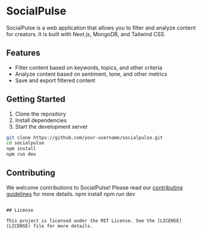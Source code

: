 # SocialPulse

SocialPulse is a web application that allows you to filter and analyze content for creators. It is built with Next.js, MongoDB, and Tailwind CSS.

## Features

- Filter content based on keywords, topics, and other criteria
- Analyze content based on sentiment, tone, and other metrics
- Save and export filtered content

## Getting Started

1. Clone the repository
2. Install dependencies
3. Start the development server

```bash
git clone https://github.com/your-username/socialpulse.git
cd socialpulse
npm install
npm run dev
```

## Contributing

We welcome contributions to SocialPulse! Please read our [contributing guidelines](CONTRIBUTING.md) for more details.
npm install
npm run dev
```

## License

This project is licensed under the MIT License. See the [LICENSE](LICENSE) file for more details.       



        